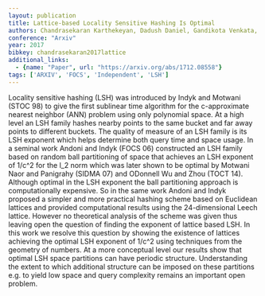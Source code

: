 ```yaml
---
layout: publication
title: Lattice-based Locality Sensitive Hashing Is Optimal
authors: Chandrasekaran Karthekeyan, Dadush Daniel, Gandikota Venkata, Grigorescu Elena
conference: "Arxiv"
year: 2017
bibkey: chandrasekaran2017lattice
additional_links:
  - {name: "Paper", url: "https://arxiv.org/abs/1712.08558"}
tags: ['ARXIV', 'FOCS', 'Independent', 'LSH']
---
```

Locality sensitive hashing (LSH) was introduced by Indyk and Motwani (STOC 98) to give the first sublinear time algorithm for the c-approximate nearest neighbor (ANN) problem using only polynomial space. At a high level an LSH family hashes nearby points to the same bucket and far away points to different buckets. The quality of measure of an LSH family is its LSH exponent which helps determine both query time and space usage. In a seminal work Andoni and Indyk (FOCS 06) constructed an LSH family based on random ball partitioning of space that achieves an LSH exponent of 1/c^2 for the l_2 norm which was later shown to be optimal by Motwani Naor and Panigrahy (SIDMA 07) and ODonnell Wu and Zhou (TOCT 14). Although optimal in the LSH exponent the ball partitioning approach is computationally expensive. So in the same work Andoni and Indyk proposed a simpler and more practical hashing scheme based on Euclidean lattices and provided computational results using the 24-dimensional Leech lattice. However no theoretical analysis of the scheme was given thus leaving open the question of finding the exponent of lattice based LSH. In this work we resolve this question by showing the existence of lattices achieving the optimal LSH exponent of 1/c^2 using techniques from the geometry of numbers. At a more conceptual level our results show that optimal LSH space partitions can have periodic structure. Understanding the extent to which additional structure can be imposed on these partitions e.g. to yield low space and query complexity remains an important open problem.
